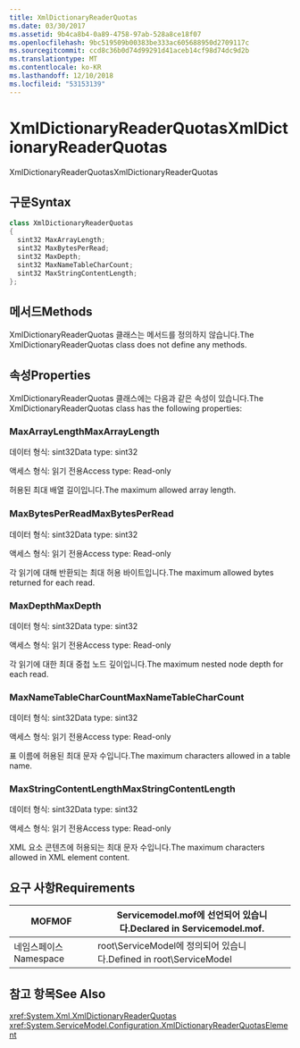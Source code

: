 ```yaml
---
title: XmlDictionaryReaderQuotas
ms.date: 03/30/2017
ms.assetid: 9b4ca8b4-0a89-4758-97ab-528a8ce18f07
ms.openlocfilehash: 9bc519509b00383be333ac605688950d2709117c
ms.sourcegitcommit: ccd8c36b0d74d99291d41aceb14cf98d74dc9d2b
ms.translationtype: MT
ms.contentlocale: ko-KR
ms.lasthandoff: 12/10/2018
ms.locfileid: "53153139"
---
```

# <a name="xmldictionaryreaderquotas"></a><span data-ttu-id="95723-102">XmlDictionaryReaderQuotas</span><span class="sxs-lookup"><span data-stu-id="95723-102">XmlDictionaryReaderQuotas</span></span>
<span data-ttu-id="95723-103">XmlDictionaryReaderQuotas</span><span class="sxs-lookup"><span data-stu-id="95723-103">XmlDictionaryReaderQuotas</span></span>  
  
## <a name="syntax"></a><span data-ttu-id="95723-104">구문</span><span class="sxs-lookup"><span data-stu-id="95723-104">Syntax</span></span>  
  
```csharp
class XmlDictionaryReaderQuotas  
{  
  sint32 MaxArrayLength;  
  sint32 MaxBytesPerRead;  
  sint32 MaxDepth;  
  sint32 MaxNameTableCharCount;  
  sint32 MaxStringContentLength;  
};  
```  
  
## <a name="methods"></a><span data-ttu-id="95723-105">메서드</span><span class="sxs-lookup"><span data-stu-id="95723-105">Methods</span></span>  
 <span data-ttu-id="95723-106">XmlDictionaryReaderQuotas 클래스는 메서드를 정의하지 않습니다.</span><span class="sxs-lookup"><span data-stu-id="95723-106">The XmlDictionaryReaderQuotas class does not define any methods.</span></span>  
  
## <a name="properties"></a><span data-ttu-id="95723-107">속성</span><span class="sxs-lookup"><span data-stu-id="95723-107">Properties</span></span>  
 <span data-ttu-id="95723-108">XmlDictionaryReaderQuotas 클래스에는 다음과 같은 속성이 있습니다.</span><span class="sxs-lookup"><span data-stu-id="95723-108">The XmlDictionaryReaderQuotas class has the following properties:</span></span>  
  
### <a name="maxarraylength"></a><span data-ttu-id="95723-109">MaxArrayLength</span><span class="sxs-lookup"><span data-stu-id="95723-109">MaxArrayLength</span></span>  
 <span data-ttu-id="95723-110">데이터 형식: sint32</span><span class="sxs-lookup"><span data-stu-id="95723-110">Data type: sint32</span></span>  
  
 <span data-ttu-id="95723-111">액세스 형식: 읽기 전용</span><span class="sxs-lookup"><span data-stu-id="95723-111">Access type: Read-only</span></span>  
  
 <span data-ttu-id="95723-112">허용된 최대 배열 길이입니다.</span><span class="sxs-lookup"><span data-stu-id="95723-112">The maximum allowed array length.</span></span>  
  
### <a name="maxbytesperread"></a><span data-ttu-id="95723-113">MaxBytesPerRead</span><span class="sxs-lookup"><span data-stu-id="95723-113">MaxBytesPerRead</span></span>  
 <span data-ttu-id="95723-114">데이터 형식: sint32</span><span class="sxs-lookup"><span data-stu-id="95723-114">Data type: sint32</span></span>  
  
 <span data-ttu-id="95723-115">액세스 형식: 읽기 전용</span><span class="sxs-lookup"><span data-stu-id="95723-115">Access type: Read-only</span></span>  
  
 <span data-ttu-id="95723-116">각 읽기에 대해 반환되는 최대 허용 바이트입니다.</span><span class="sxs-lookup"><span data-stu-id="95723-116">The maximum allowed bytes returned for each read.</span></span>  
  
### <a name="maxdepth"></a><span data-ttu-id="95723-117">MaxDepth</span><span class="sxs-lookup"><span data-stu-id="95723-117">MaxDepth</span></span>  
 <span data-ttu-id="95723-118">데이터 형식: sint32</span><span class="sxs-lookup"><span data-stu-id="95723-118">Data type: sint32</span></span>  
  
 <span data-ttu-id="95723-119">액세스 형식: 읽기 전용</span><span class="sxs-lookup"><span data-stu-id="95723-119">Access type: Read-only</span></span>  
  
 <span data-ttu-id="95723-120">각 읽기에 대한 최대 중첩 노드 깊이입니다.</span><span class="sxs-lookup"><span data-stu-id="95723-120">The maximum nested node depth for each read.</span></span>  
  
### <a name="maxnametablecharcount"></a><span data-ttu-id="95723-121">MaxNameTableCharCount</span><span class="sxs-lookup"><span data-stu-id="95723-121">MaxNameTableCharCount</span></span>  
 <span data-ttu-id="95723-122">데이터 형식: sint32</span><span class="sxs-lookup"><span data-stu-id="95723-122">Data type: sint32</span></span>  
  
 <span data-ttu-id="95723-123">액세스 형식: 읽기 전용</span><span class="sxs-lookup"><span data-stu-id="95723-123">Access type: Read-only</span></span>  
  
 <span data-ttu-id="95723-124">표 이름에 허용된 최대 문자 수입니다.</span><span class="sxs-lookup"><span data-stu-id="95723-124">The maximum characters allowed in a table name.</span></span>  
  
### <a name="maxstringcontentlength"></a><span data-ttu-id="95723-125">MaxStringContentLength</span><span class="sxs-lookup"><span data-stu-id="95723-125">MaxStringContentLength</span></span>  
 <span data-ttu-id="95723-126">데이터 형식: sint32</span><span class="sxs-lookup"><span data-stu-id="95723-126">Data type: sint32</span></span>  
  
 <span data-ttu-id="95723-127">액세스 형식: 읽기 전용</span><span class="sxs-lookup"><span data-stu-id="95723-127">Access type: Read-only</span></span>  
  
 <span data-ttu-id="95723-128">XML 요소 콘텐츠에 허용되는 최대 문자 수입니다.</span><span class="sxs-lookup"><span data-stu-id="95723-128">The maximum characters allowed in XML element content.</span></span>  
  
## <a name="requirements"></a><span data-ttu-id="95723-129">요구 사항</span><span class="sxs-lookup"><span data-stu-id="95723-129">Requirements</span></span>  
  
|<span data-ttu-id="95723-130">MOF</span><span class="sxs-lookup"><span data-stu-id="95723-130">MOF</span></span>|<span data-ttu-id="95723-131">Servicemodel.mof에 선언되어 있습니다.</span><span class="sxs-lookup"><span data-stu-id="95723-131">Declared in Servicemodel.mof.</span></span>|  
|---------|-----------------------------------|  
|<span data-ttu-id="95723-132">네임스페이스</span><span class="sxs-lookup"><span data-stu-id="95723-132">Namespace</span></span>|<span data-ttu-id="95723-133">root\ServiceModel에 정의되어 있습니다.</span><span class="sxs-lookup"><span data-stu-id="95723-133">Defined in root\ServiceModel</span></span>|  
  
## <a name="see-also"></a><span data-ttu-id="95723-134">참고 항목</span><span class="sxs-lookup"><span data-stu-id="95723-134">See Also</span></span>  
 <xref:System.Xml.XmlDictionaryReaderQuotas>  
 <xref:System.ServiceModel.Configuration.XmlDictionaryReaderQuotasElement>
